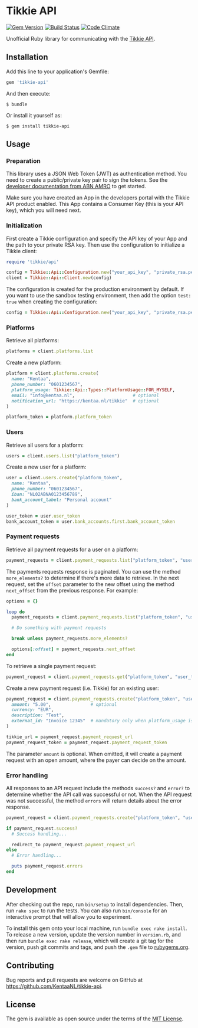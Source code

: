 # Tikkie API

[![Gem Version](https://badge.fury.io/rb/tikkie-api.svg)](https://badge.fury.io/rb/tikkie-api)
[![Build Status](https://travis-ci.org/KentaaNL/tikkie-api.svg?branch=master)](https://travis-ci.org/KentaaNL/tikkie-api)
[![Code Climate](https://codeclimate.com/github/KentaaNL/tikkie-api/badges/gpa.svg)](https://codeclimate.com/github/KentaaNL/tikkie-api)

Unofficial Ruby library for communicating with the [Tikkie API](https://developer.abnamro.com/content/tikkie).

## Installation

Add this line to your application's Gemfile:

```ruby
gem 'tikkie-api'
```

And then execute:

    $ bundle

Or install it yourself as:

    $ gem install tikkie-api

## Usage

### Preparation

This library uses a JSON Web Token (JWT) as authentication method. You need to create a public/private key pair to sign the tokens.
See the [developer documentation from ABN AMRO](https://developer.abnamro.com/get-started#authentication) to get started.

Make sure you have created an App in the developers portal with the Tikkie API product enabled. This App contains a Consumer Key (this is your API key), which you will need next.

### Initialization

First create a Tikkie configuration and specify the API key of your App and the path to your private RSA key. Then use the configuration to initialize a Tikkie client:

```ruby
require 'tikkie/api'

config = Tikkie::Api::Configuration.new("your_api_key", "private_rsa.pem")
client = Tikkie::Api::Client.new(config)
```

The configuration is created for the production environment by default. If you want to use the sandbox testing environment, then add the option `test: true` when creating the configuration:

```ruby
config = Tikkie::Api::Configuration.new("your_api_key", "private_rsa.pem", test: true)
```

### Platforms

Retrieve all platforms:

```ruby
platforms = client.platforms.list
```

Create a new platform:

```ruby
platform = client.platforms.create(
  name: "Kentaa",
  phone_number: "0601234567",
  platform_usage: Tikkie::Api::Types::PlatformUsage::FOR_MYSELF,
  email: "info@kentaa.nl",                      # optional
  notification_url: "https://kentaa.nl/tikkie"  # optional
)

platform_token = platform.platform_token
```

### Users

Retrieve all users for a platform:

```ruby
users = client.users.list("platform_token")
```

Create a new user for a platform:

```ruby
user = client.users.create("platform_token",
  name: "Kentaa",
  phone_number: "0601234567",
  iban: "NL02ABNA0123456789",
  bank_account_label: "Personal account"
)

user_token = user.user_token
bank_account_token = user.bank_accounts.first.bank_account_token
```

### Payment requests

Retrieve all payment requests for a user on a platform:

```ruby
payment_requests = client.payment_requests.list("platform_token", "user_token")
```

The payments requests response is paginated. You can use the method `more_elements?` to determine if there's more data to retrieve. In the next request, set the `offset` parameter to the new offset using the method `next_offset` from the previous response. For example:

```ruby
options = {}

loop do
  payment_requests = client.payment_requests.list("platform_token", "user_token", options)

  # Do something with payment requests

  break unless payment_requests.more_elements?

  options[:offset] = payment_requests.next_offset
end
```

To retrieve a single payment request:

```ruby
payment_request = client.payment_requests.get("platform_token", "user_token", "payment_request_token")
```

Create a new payment request (i.e. Tikkie) for an existing user:

```ruby
payment_request = client.payment_requests.create("platform_token", "user_token", "bank_account_token",
  amount: "5.00",               # optional
  currency: "EUR",
  description: "Test",
  external_id: "Invoice 12345"  # mandatory only when platform_usage is set to `FOR_MYSELF`
)

tikkie_url = payment_request.payment_request_url
payment_request_token = payment_request.payment_request_token
```

The parameter `amount` is optional. When omitted, it will create a payment request with an open amount, where the payer can decide on the amount.

### Error handling

All responses to an API request include the methods `success?` and `error?` to determine whether the API call was successful or not. When the API request was not successful, the method `errors` will return details about the error response.

```ruby
payment_request = client.payment_requests.create("platform_token", "user_token", "bank_account_token", ...)

if payment_request.success?
  # Success handling...

  redirect_to payment_request.payment_request_url
else
  # Error handling...

  puts payment_request.errors
end
```

## Development

After checking out the repo, run `bin/setup` to install dependencies. Then, run `rake spec` to run the tests. You can also run `bin/console` for an interactive prompt that will allow you to experiment.

To install this gem onto your local machine, run `bundle exec rake install`. To release a new version, update the version number in `version.rb`, and then run `bundle exec rake release`, which will create a git tag for the version, push git commits and tags, and push the `.gem` file to [rubygems.org](https://rubygems.org).

## Contributing

Bug reports and pull requests are welcome on GitHub at https://github.com/KentaaNL/tikkie-api.

## License

The gem is available as open source under the terms of the [MIT License](https://opensource.org/licenses/MIT).
